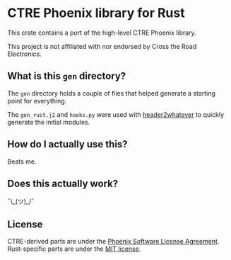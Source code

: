 # CTRE Phoenix library for Rust
This crate contains a port of the high-level CTRE Phoenix library.

This project is not affiliated with nor endorsed by Cross the Road Electronics.

## What is this `gen` directory?
The `gen` directory holds a couple of files that helped generate a starting point for everything.

The `gen_rust.j2` and `hooks.py` were used with [header2whatever](https://github.com/virtuald/header2whatever)
to quickly generate the initial modules.

## How do I actually use this?
Beats me.

## Does this actually work?
¯\\\_(ツ)_/¯

## License
CTRE-derived parts are under the [Phoenix Software License Agreement](LICENSE).
Rust-specific parts are under the [MIT license](LICENSE-MIT).
